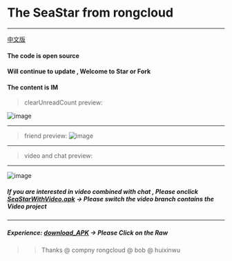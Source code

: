 # The SeaStar from rongcloud
---
[中文版](https://github.com/13120241790/SeaStar/blob/master/README.zh.md)
#### The code is open source
#### Will continue to update , Welcome to Star or Fork
#### The content is IM


> clearUnreadCount preview:

![image](https://github.com/13120241790/SeaStar/blob/master/unread.gif)

---

> friend preview:
![image](https://github.com/13120241790/SeaStar/blob/master/friend.gif)

---

> video and chat preview:

---

![image](https://github.com/13120241790/SeaStar/blob/master/video.gif)
##### If you are interested in video combined with chat , Please onclick [SeaStarWithVideo.apk](https://github.com/13120241790/SeaStar/blob/video/SeaStarWithVideo.apk) -> Please switch the video branch contains the Video project
---
##### Experience: [download_APK](https://github.com/13120241790/Seal/blob/master/SeaStar.apk "悬停显示")  -> Please Click on the Raw



>> Thanks @ compny rongcloud @ bob  @ huixinwu 
